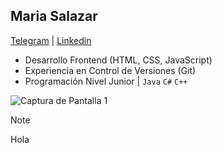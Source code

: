 ## Maria Salazar
[Telegram](t.me/mariasdl) | [Linkedin](linkedin.com/in/mariasdl)

- Desarrollo Frontend (HTML, CSS, JavaScript)
- Experiencia en Control de Versiones (Git)
- Programación Nivel Junior | ```Java``` ```C#``` ```C++```

![Captura de Pantalla 1](screenshots/screenshot1.png)

> [!NOTE]
> Hola
